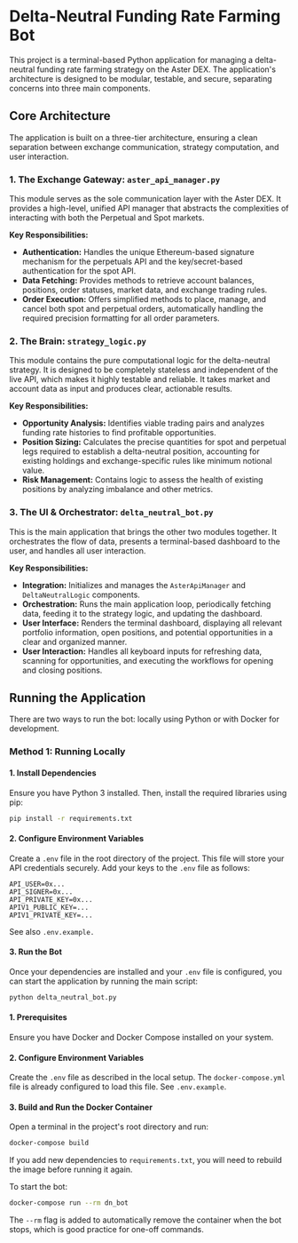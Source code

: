 # Delta-Neutral Funding Rate Farming Bot

This project is a terminal-based Python application for managing a delta-neutral funding rate farming strategy on the Aster DEX. The application's architecture is designed to be modular, testable, and secure, separating concerns into three main components.

## Core Architecture

The application is built on a three-tier architecture, ensuring a clean separation between exchange communication, strategy computation, and user interaction.

### 1. The Exchange Gateway: `aster_api_manager.py`

This module serves as the sole communication layer with the Aster DEX. It provides a high-level, unified API manager that abstracts the complexities of interacting with both the Perpetual and Spot markets.

**Key Responsibilities:**
- **Authentication:** Handles the unique Ethereum-based signature mechanism for the perpetuals API and the key/secret-based authentication for the spot API.
- **Data Fetching:** Provides methods to retrieve account balances, positions, order statuses, market data, and exchange trading rules.
- **Order Execution:** Offers simplified methods to place, manage, and cancel both spot and perpetual orders, automatically handling the required precision formatting for all order parameters.

### 2. The Brain: `strategy_logic.py`

This module contains the pure computational logic for the delta-neutral strategy. It is designed to be completely stateless and independent of the live API, which makes it highly testable and reliable. It takes market and account data as input and produces clear, actionable results.

**Key Responsibilities:**
- **Opportunity Analysis:** Identifies viable trading pairs and analyzes funding rate histories to find profitable opportunities.
- **Position Sizing:** Calculates the precise quantities for spot and perpetual legs required to establish a delta-neutral position, accounting for existing holdings and exchange-specific rules like minimum notional value.
- **Risk Management:** Contains logic to assess the health of existing positions by analyzing imbalance and other metrics.

### 3. The UI & Orchestrator: `delta_neutral_bot.py`

This is the main application that brings the other two modules together. It orchestrates the flow of data, presents a terminal-based dashboard to the user, and handles all user interaction.

**Key Responsibilities:**
- **Integration:** Initializes and manages the `AsterApiManager` and `DeltaNeutralLogic` components.
- **Orchestration:** Runs the main application loop, periodically fetching data, feeding it to the strategy logic, and updating the dashboard.
- **User Interface:** Renders the terminal dashboard, displaying all relevant portfolio information, open positions, and potential opportunities in a clear and organized manner.
- **User Interaction:** Handles all keyboard inputs for refreshing data, scanning for opportunities, and executing the workflows for opening and closing positions.

## Running the Application

There are two ways to run the bot: locally using Python or with Docker for development.

### Method 1: Running Locally

#### 1. Install Dependencies

Ensure you have Python 3 installed. Then, install the required libraries using pip:

```bash
pip install -r requirements.txt
```

#### 2. Configure Environment Variables

Create a `.env` file in the root directory of the project. This file will store your API credentials securely. Add your keys to the `.env` file as follows:

```
API_USER=0x...
API_SIGNER=0x...
API_PRIVATE_KEY=0x...
APIV1_PUBLIC_KEY=...
APIV1_PRIVATE_KEY=...
```

See also `.env.example.`

#### 3. Run the Bot

Once your dependencies are installed and your `.env` file is configured, you can start the application by running the main script:

```bash
python delta_neutral_bot.py
```

#### 1. Prerequisites

Ensure you have Docker and Docker Compose installed on your system.

#### 2. Configure Environment Variables

Create the `.env` file as described in the local setup. The `docker-compose.yml` file is already configured to load this file. See `.env.example`.

#### 3. Build and Run the Docker Container

Open a terminal in the project's root directory and run:

```bash
docker-compose build
```

If you add new dependencies to `requirements.txt`, you will need to rebuild the image before running it again.

To start the bot:

```bash
docker-compose run --rm dn_bot
```

The `--rm` flag is added to automatically remove the container when the bot stops, which is good practice for one-off commands.
